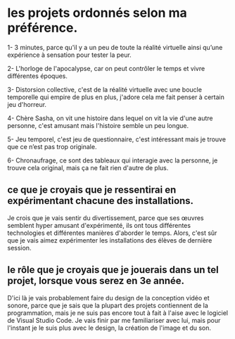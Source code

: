 # les projets ordonnés selon ma préférence.
1- 3 minutes, parce qu'il y a un peu de toute la réalité virtuelle ainsi qu’une expérience à sensation pour tester la peur.

2- L'horloge de l'apocalypse, car on peut contrôler le temps et vivre différentes époques.

3- Distorsion collective, c'est de la réalité virtuelle avec une boucle temporelle qui empire de plus en plus, j'adore cela me fait penser à certain jeu d'horreur.

4- Chère Sasha, on vit une histoire dans lequel on vit la vie d'une autre personne, c'est amusant mais l'histoire semble un peu longue.

5- Jeu temporel, c'est jeu de questionnaire, c'est intéressant mais je trouve que ce n’est pas trop originale.

6- Chronaufrage, ce sont des tableaux qui interagie avec la personne, je trouve cela original, mais ça ne fait rien d'autre de plus.

## ce que je croyais que je ressentirai en expérimentant chacune des installations.
Je crois que je vais sentir du divertissement, parce que ses œuvres semblent hyper amusant d'expérimenté, ils ont tous différentes technologies et différentes manières d'aborder le temps. Alors, c'est sûr que je vais aimez expérimenter les installations des élèves de dernière session.

## le rôle que je croyais que je jouerais dans un tel projet, lorsque vous serez en 3e année.
D'ici là je vais probablement faire du design de la conception vidéo et sonore, parce que je sais que la plupart des projets contiennent de la programmation, mais je ne suis pas encore tout à fait à l'aise avec le logiciel de Visual Studio Code. Je vais finir par me familiariser avec lui, mais pour l'instant je le suis plus avec le design, la création de l'image et du son.
